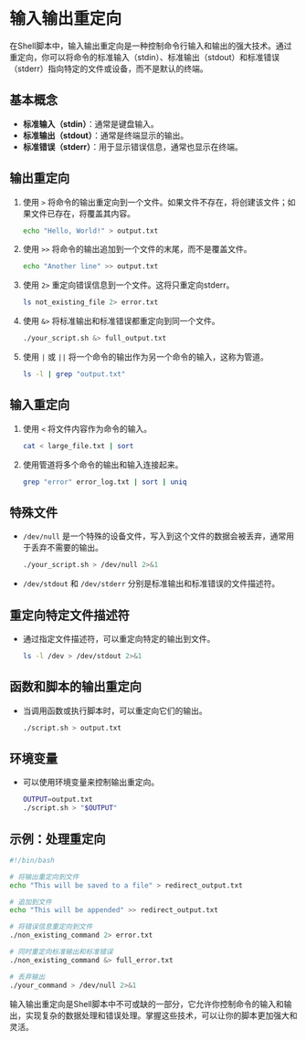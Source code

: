 # 输入输出重定向

在Shell脚本中，输入输出重定向是一种控制命令行输入和输出的强大技术。通过重定向，你可以将命令的标准输入（stdin）、标准输出（stdout）和标准错误（stderr）指向特定的文件或设备，而不是默认的终端。

## 基本概念

- **标准输入（stdin）**：通常是键盘输入。
- **标准输出（stdout）**：通常是终端显示的输出。
- **标准错误（stderr）**：用于显示错误信息，通常也显示在终端。

## 输出重定向

1. 使用 `>` 将命令的输出重定向到一个文件。如果文件不存在，将创建该文件；如果文件已存在，将覆盖其内容。

   ```bash
   echo "Hello, World!" > output.txt
   ```

2. 使用 `>>` 将命令的输出追加到一个文件的末尾，而不是覆盖文件。

   ```bash
   echo "Another line" >> output.txt
   ```

3. 使用 `2>` 重定向错误信息到一个文件。这将只重定向stderr。

   ```bash
   ls not_existing_file 2> error.txt
   ```

4. 使用 `&>` 将标准输出和标准错误都重定向到同一个文件。

   ```bash
   ./your_script.sh &> full_output.txt
   ```

5. 使用 `|` 或 `||` 将一个命令的输出作为另一个命令的输入，这称为管道。

   ```bash
   ls -l | grep "output.txt"
   ```

## 输入重定向

1. 使用 `<` 将文件内容作为命令的输入。

   ```bash
   cat < large_file.txt | sort
   ```

2. 使用管道将多个命令的输出和输入连接起来。

   ```bash
   grep "error" error_log.txt | sort | uniq
   ```

## 特殊文件

- `/dev/null` 是一个特殊的设备文件，写入到这个文件的数据会被丢弃，通常用于丢弃不需要的输出。

  ```bash
  ./your_script.sh > /dev/null 2>&1
  ```

- `/dev/stdout` 和 `/dev/stderr` 分别是标准输出和标准错误的文件描述符。

## 重定向特定文件描述符

- 通过指定文件描述符，可以重定向特定的输出到文件。

  ```bash
  ls -l /dev > /dev/stdout 2>&1
  ```

## 函数和脚本的输出重定向

- 当调用函数或执行脚本时，可以重定向它们的输出。

  ```bash
  ./script.sh > output.txt
  ```

## 环境变量

- 可以使用环境变量来控制输出重定向。

  ```bash
  OUTPUT=output.txt
  ./script.sh > "$OUTPUT"
  ```

## 示例：处理重定向

```bash
#!/bin/bash

# 将输出重定向到文件
echo "This will be saved to a file" > redirect_output.txt

# 追加到文件
echo "This will be appended" >> redirect_output.txt

# 将错误信息重定向到文件
./non_existing_command 2> error.txt

# 同时重定向标准输出和标准错误
./non_existing_command &> full_error.txt

# 丢弃输出
./your_command > /dev/null 2>&1
```

输入输出重定向是Shell脚本中不可或缺的一部分，它允许你控制命令的输入和输出，实现复杂的数据处理和错误处理。掌握这些技术，可以让你的脚本更加强大和灵活。
